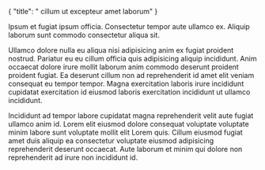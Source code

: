 {
  "title": " cillum ut excepteur amet laborum"
}

Ipsum et fugiat ipsum officia. Consectetur tempor aute ullamco ex. Aliquip laborum sunt commodo consectetur aliqua sit.

Ullamco dolore nulla eu aliqua nisi adipisicing anim ex fugiat proident nostrud. Pariatur eu eu cillum officia quis adipisicing aliquip incididunt. Anim occaecat dolore irure mollit laborum anim commodo deserunt proident proident fugiat. Ea deserunt cillum non ad reprehenderit id amet elit veniam consequat eu tempor tempor. Magna exercitation laboris irure incididunt cupidatat exercitation id eiusmod laboris exercitation incididunt ut ullamco incididunt.

Incididunt ad tempor labore cupidatat magna reprehenderit velit aute fugiat ullamco anim id. Lorem elit eiusmod dolore consequat voluptate voluptate minim labore sunt voluptate mollit elit Lorem quis. Cillum eiusmod fugiat amet duis aliquip ea consectetur voluptate eiusmod adipisicing reprehenderit deserunt occaecat. Aute laborum et minim qui dolore non reprehenderit ad irure non incididunt id.